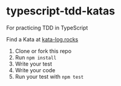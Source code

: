# typescript-tdd-katas
For practicing TDD in TypeScript

Find a Kata at [kata-log.rocks](https://kata-log.rocks/)

1. Clone or fork this repo
2. Run `npm install`
3. Write your test
4. Write your code
6. Run your test with `npm test`
